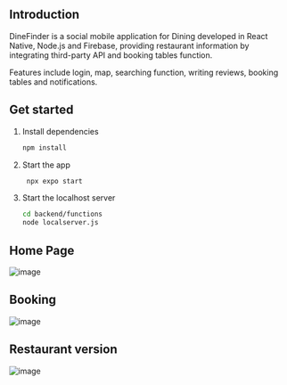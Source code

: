 ## Introduction
DineFinder is a social mobile application for Dining developed in React Native, Node.js and Firebase, providing restaurant information by integrating third-party API and booking tables function.

Features include login, map, searching function, writing reviews, booking tables and notifications.

## Get started

1. Install dependencies

   ```bash
   npm install
   ```

2. Start the app

   ```bash
    npx expo start
   ```

3. Start the localhost server

   ```bash
   cd backend/functions
   node localserver.js
   ```



## Home Page
![image](https://github.com/user-attachments/assets/d49ceb98-7141-4f8e-acfc-bc91105371b0)


## Booking
![image](https://github.com/user-attachments/assets/f2c6fee6-25a7-4821-a9b8-e332e264f979)

## Restaurant version
![image](https://github.com/user-attachments/assets/4660df92-f4ef-452b-860c-3a8ac8850d77)
